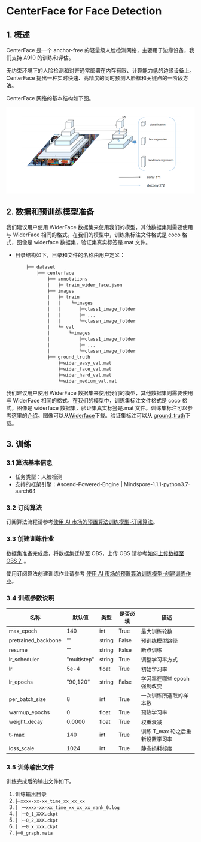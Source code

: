 # CenterFace for Face Detection

## 1. 概述

CenterFace 是一个 anchor-free 的轻量级人脸检测网络，主要用于边缘设备，我们支持 A910 的训练和评估。

无约束环境下的人脸检测和对齐通常部署在内存有限、计算能力低的边缘设备上。CenterFace 提出一种实时快速、高精度的同时预测人脸框和关键点的一阶段方法。

CenterFace 网络的基本结构如下图。

![centerface](centerface.png)

## 2. 数据和预训练模型准备

我们建议用户使用 WiderFace 数据集来使用我们的模型，其他数据集则需要使用与 WiderFace 相同的格式。在我们的模型中，训练集标注文件格式是 coco 格式，图像是 widerface 数据集，验证集真实标签是.mat 文件。

- 目录结构如下，目录和文件的名称由用户定义：
  ```path
      ├── dataset
          ├── centerface
              ├── annotations
              │   ├─ train_wider_face.json
              ├── images
              │   ├─ train
              │   │    └─images
              │   │       ├─class1_image_folder
              │   │       ├─ ...
              │   │       └─classn_image_folder
              │   └─ val
              │       └─images
              │           ├─class1_image_folder
              │           ├─ ...
              │           └─classn_image_folder
              ├── ground_truth
                  ├─wider_easy_val.mat
                  ├─wider_face_val.mat
                  ├─wider_hard_val.mat
                  └─wider_medium_val.mat
  ```

我们建议用户使用 WiderFace 数据集来使用我们的模型，其他数据集则需要使用与 WiderFace 相同的格式。在我们的模型中，训练集标注文件格式是 coco 格式，图像是 widerface 数据集，验证集真实标签是.mat 文件。训练集标注可以参考这里的[介绍](https://github.com/chenjun2hao/CenterFace.pytorch#train)。图像可以从[Widerface](http://shuoyang1213.me/WIDERFACE/index.html)下载。验证集标注可以从 [ground_truth](https://github.com/chenjun2hao/CenterFace.pytorch/tree/master/evaluate/ground_truth)下载。

## 3. 训练

### 3.1 算法基本信息

- 任务类型：人脸检测
- 支持的框架引擎：Ascend-Powered-Engine | Mindspore-1.1.1-python3.7-aarch64

### 3.2 订阅算法

订阅算法流程请参考[使用 AI 市场的预置算法训练模型-订阅算法](https://support.huaweicloud.com/bestpractice-modelarts/modelarts_10_0025.html#modelarts_10_0025__section87421022184315)。

### 3.3 创建训练作业

数据集准备完成后，将数据集迁移至 OBS，上传 OBS 请参考[如何上传数据至 OBS？](https://support.huaweicloud.com/modelarts_faq/modelarts_05_0013.html) 。

使用订阅算法创建训练作业请参考 [使用 AI 市场的预置算法训练模型-创建训练作业](https://support.huaweicloud.com/bestpractice-modelarts/modelarts_10_0025.html#modelarts_10_0025__section139551128135716)。

### 3.4 训练参数说明

| 名称                | 默认值      | 类型   | 是否必填 | 描述                            |
| ------------------- | ----------- | ------ | -------- | ------------------------------- |
| max_epoch           | 140         | int    | True     | 最大训练轮数                    |
| pretrained_backbone | ""          | string | False    | 预训练模型路径                  |
| resume              | ""          | string | False    | 断点训练                        |
| lr_scheduler        | "multistep" | string | True     | 调整学习率方式                  |
| lr                  | 5e-4        | float  | True     | 初始学习率                      |
| lr_epochs           | ”90,120“    | string | False    | 学习率在哪些 epoch 强制改变     |
| per_batch_size      | 8           | int    | True     | 一次训练所选取的样本数          |
| warmup_epochs       | 0           | float  | True     | 预热学习率                      |
| weight_decay        | 0.0000      | float  | True     | 权重衰减                        |
| t-max               | 140         | int    | True     | 训练 T_max 轮之后重新设置学习率 |
| loss_scale          | 1024        | int    | True     | 静态损耗标度                    |

### 3.5 训练输出文件

训练完成后的输出文件如下。

1. 训练输出目录
2. `├─xxxx-xx-xx_time_xx_xx_xx`
3. `│ ├─xxxx-xx-xx_time_xx_xx_xx_rank_0.log`
4. `│ ├─0_1_XXX.ckpt`
5. `│ ├─0_2_XXX.ckpt`
6. `│ ├─0_x_xxx.ckpt`
7. `├─0_graph.meta`
